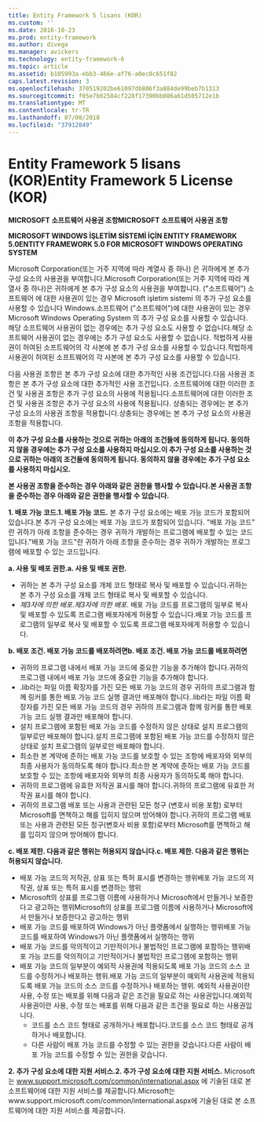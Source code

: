 ```yaml
---
title: Entity Framework 5 lisans (KOR)
ms.custom: ''
ms.date: 2016-10-23
ms.prod: entity-framework
ms.author: divega
ms.manager: avickers
ms.technology: entity-framework-6
ms.topic: article
ms.assetid: b105993a-ebb3-466e-af76-a0ec0c651f82
caps.latest.revision: 3
ms.openlocfilehash: 370519202be61097db806f3a884de99beb7b1313
ms.sourcegitcommit: f05e7b62584cf228f17390bb086a61d505712e1b
ms.translationtype: MT
ms.contentlocale: tr-TR
ms.lasthandoff: 07/08/2018
ms.locfileid: "37912849"
---
```

# <a name="entity-framework-5-license-kor"></a><span data-ttu-id="c5e4d-102">Entity Framework 5 lisans (KOR)</span><span class="sxs-lookup"><span data-stu-id="c5e4d-102">Entity Framework 5 License (KOR)</span></span>
<span data-ttu-id="c5e4d-103">**MICROSOFT 소프트웨어 사용권 조항**</span><span class="sxs-lookup"><span data-stu-id="c5e4d-103">**MICROSOFT 소프트웨어 사용권 조항**</span></span>

<span data-ttu-id="c5e4d-104">**MICROSOFT WINDOWS İŞLETİM SİSTEMİ İÇİN ENTITY FRAMEWORK 5.0**</span><span class="sxs-lookup"><span data-stu-id="c5e4d-104">**ENTITY FRAMEWORK 5.0 FOR MICROSOFT WINDOWS OPERATING SYSTEM**</span></span>

<span data-ttu-id="c5e4d-105">Microsoft Corporation(또는 거주 지역에 따라 계열사 중 하나) 은 귀하에게 본 추가 구성 요소의 사용권을 부여합니다.</span><span class="sxs-lookup"><span data-stu-id="c5e4d-105">Microsoft Corporation(또는 거주 지역에 따라 계열사 중 하나)은 귀하에게 본 추가 구성 요소의 사용권을 부여합니다.</span></span> <span data-ttu-id="c5e4d-106">("소프트웨어") 소프트웨어 에 대한 사용권이 있는 경우 Microsoft işletim sistemi 의 추가 구성 요소를 사용할 수 있습니다 Windows.</span><span class="sxs-lookup"><span data-stu-id="c5e4d-106">소프트웨어 ("소프트웨어")에 대한 사용권이 있는 경우 Microsoft Windows Operating System 의 추가 구성 요소를 사용할 수 있습니다.</span></span> <span data-ttu-id="c5e4d-107">해당 소프트웨어 사용권이 없는 경우에는 추가 구성 요소도 사용할 수 없습니다.</span><span class="sxs-lookup"><span data-stu-id="c5e4d-107">해당 소프트웨어 사용권이 없는 경우에는 추가 구성 요소도 사용할 수 없습니다.</span></span> <span data-ttu-id="c5e4d-108">적법하게 사용권이 허여된 소프트웨어의 각 사본에 본 추가 구성 요소를 사용할 수 있습니다.</span><span class="sxs-lookup"><span data-stu-id="c5e4d-108">적법하게 사용권이 허여된 소프트웨어의 각 사본에 본 추가 구성 요소를 사용할 수 있습니다.</span></span>

<span data-ttu-id="c5e4d-109">다음 사용권 조항은 본 추가 구성 요소에 대한 추가적인 사용 조건입니다.</span><span class="sxs-lookup"><span data-stu-id="c5e4d-109">다음 사용권 조항은 본 추가 구성 요소에 대한 추가적인 사용 조건입니다.</span></span> <span data-ttu-id="c5e4d-110">소프트웨어에 대한 이러한 조건 및 사용권 조항은 추가 구성 요소의 사용에 적용됩니다.</span><span class="sxs-lookup"><span data-stu-id="c5e4d-110">소프트웨어에 대한 이러한 조건 및 사용권 조항은 추가 구성 요소의 사용에 적용됩니다.</span></span> <span data-ttu-id="c5e4d-111">상충되는 경우에는 본 추가 구성 요소의 사용권 조항을 적용합니다.</span><span class="sxs-lookup"><span data-stu-id="c5e4d-111">상충되는 경우에는 본 추가 구성 요소의 사용권 조항을 적용합니다.</span></span>

<span data-ttu-id="c5e4d-112">**이 추가 구성 요소를 사용하는 것으로 귀하는 아래의 조건들에 동의하게 됩니다. 동의하지 않을 경우에는 추가 구성 요소를 사용하지 마십시오.**</span><span class="sxs-lookup"><span data-stu-id="c5e4d-112">**이 추가 구성 요소를 사용하는 것으로 귀하는 아래의 조건들에 동의하게 됩니다. 동의하지 않을 경우에는 추가 구성 요소를 사용하지 마십시오.**</span></span>

<span data-ttu-id="c5e4d-113">**본 사용권 조항을 준수하는 경우 아래와 같은 권한을 행사할 수 있습니다.**</span><span class="sxs-lookup"><span data-stu-id="c5e4d-113">**본 사용권 조항을 준수하는 경우 아래와 같은 권한을 행사할 수 있습니다.**</span></span>

<span data-ttu-id="c5e4d-114">**1. 배포 가능 코드.**</span><span class="sxs-lookup"><span data-stu-id="c5e4d-114">**1. 배포 가능 코드.**</span></span> <span data-ttu-id="c5e4d-115">본 추가 구성 요소에는 배포 가능 코드가 포함되어 있습니다.</span><span class="sxs-lookup"><span data-stu-id="c5e4d-115">본 추가 구성 요소에는 배포 가능 코드가 포함되어 있습니다.</span></span> <span data-ttu-id="c5e4d-116">"배포 가능 코드" 란 귀하가 아래 조항을 준수하는 경우 귀하가 개발하는 프로그램에 배포할 수 있는 코드입니다.</span><span class="sxs-lookup"><span data-stu-id="c5e4d-116">"배포 가능 코드"란 귀하가 아래 조항을 준수하는 경우 귀하가 개발하는 프로그램에 배포할 수 있는 코드입니다.</span></span>

<span data-ttu-id="c5e4d-117">**a. 사용 및 배포 권한.**</span><span class="sxs-lookup"><span data-stu-id="c5e4d-117">**a. 사용 및 배포 권한.**</span></span>

-   <span data-ttu-id="c5e4d-118">귀하는 본 추가 구성 요소를 개체 코드 형태로 복사 및 배포할 수 있습니다.</span><span class="sxs-lookup"><span data-stu-id="c5e4d-118">귀하는 본 추가 구성 요소를 개체 코드 형태로 복사 및 배포할 수 있습니다.</span></span>
-   <span data-ttu-id="c5e4d-119">*제3자에 의한 배포*.</span><span class="sxs-lookup"><span data-stu-id="c5e4d-119">*제3자에 의한 배포*.</span></span> <span data-ttu-id="c5e4d-120">배포 가능 코드를 프로그램의 일부로 복사 및 배포할 수 있도록 프로그램 배포자에게 허용할 수 있습니다.</span><span class="sxs-lookup"><span data-stu-id="c5e4d-120">배포 가능 코드를 프로그램의 일부로 복사 및 배포할 수 있도록 프로그램 배포자에게 허용할 수 있습니다.</span></span>

<span data-ttu-id="c5e4d-121">**b. 배포 조건. 배포 가능 코드를 배포하려면**</span><span class="sxs-lookup"><span data-stu-id="c5e4d-121">**b. 배포 조건. 배포 가능 코드를 배포하려면**</span></span>

-   <span data-ttu-id="c5e4d-122">귀하의 프로그램 내에서 배포 가능 코드에 중요한 기능을 추가해야 합니다.</span><span class="sxs-lookup"><span data-stu-id="c5e4d-122">귀하의 프로그램 내에서 배포 가능 코드에 중요한 기능을 추가해야 합니다.</span></span>
-   <span data-ttu-id="c5e4d-123">.lib라는 파일 이름 확장자를 가진 모든 배포 가능 코드의 경우 귀하의 프로그램과 함께 링커를 통한 배포 가능 코드 실행 결과만 배포해야 합니다.</span><span class="sxs-lookup"><span data-stu-id="c5e4d-123">.lib라는 파일 이름 확장자를 가진 모든 배포 가능 코드의 경우 귀하의 프로그램과 함께 링커를 통한 배포 가능 코드 실행 결과만 배포해야 합니다.</span></span>
-   <span data-ttu-id="c5e4d-124">설치 프로그램에 포함된 배포 가능 코드를 수정하지 않은 상태로 설치 프로그램의 일부로만 배포해야 합니다.</span><span class="sxs-lookup"><span data-stu-id="c5e4d-124">설치 프로그램에 포함된 배포 가능 코드를 수정하지 않은 상태로 설치 프로그램의 일부로만 배포해야 합니다.</span></span>
-   <span data-ttu-id="c5e4d-125">최소한 본 계약에 준하는 배포 가능 코드를 보호할 수 있는 조항에 배포자와 외부의 최종 사용자가 동의하도록 해야 합니다.</span><span class="sxs-lookup"><span data-stu-id="c5e4d-125">최소한 본 계약에 준하는 배포 가능 코드를 보호할 수 있는 조항에 배포자와 외부의 최종 사용자가 동의하도록 해야 합니다.</span></span>
-   <span data-ttu-id="c5e4d-126">귀하의 프로그램에 유효한 저작권 표시를 해야 합니다.</span><span class="sxs-lookup"><span data-stu-id="c5e4d-126">귀하의 프로그램에 유효한 저작권 표시를 해야 합니다.</span></span>
-   <span data-ttu-id="c5e4d-127">귀하의 프로그램 배포 또는 사용과 관련된 모든 청구 (변호사 비용 포함) 로부터 Microsoft를 면책하고 해를 입히지 않으며 방어해야 합니다.</span><span class="sxs-lookup"><span data-stu-id="c5e4d-127">귀하의 프로그램 배포 또는 사용과 관련된 모든 청구(변호사 비용 포함)로부터 Microsoft를 면책하고 해를 입히지 않으며 방어해야 합니다.</span></span>

<span data-ttu-id="c5e4d-128">**c. 배포 제한. 다음과 같은 행위는 허용되지 않습니다.**</span><span class="sxs-lookup"><span data-stu-id="c5e4d-128">**c. 배포 제한. 다음과 같은 행위는 허용되지 않습니다.**</span></span>

-   <span data-ttu-id="c5e4d-129">배포 가능 코드의 저작권, 상표 또는 특허 표시를 변경하는 행위</span><span class="sxs-lookup"><span data-stu-id="c5e4d-129">배포 가능 코드의 저작권, 상표 또는 특허 표시를 변경하는 행위</span></span>
-   <span data-ttu-id="c5e4d-130">Microsoft의 상표를 프로그램 이름에 사용하거나 Microsoft에서 만들거나 보증한다고 광고하는 행위</span><span class="sxs-lookup"><span data-stu-id="c5e4d-130">Microsoft의 상표를 프로그램 이름에 사용하거나 Microsoft에서 만들거나 보증한다고 광고하는 행위</span></span>
-   <span data-ttu-id="c5e4d-131">배포 가능 코드를 배포하여 Windows가 아닌 플랫폼에서 실행하는 행위</span><span class="sxs-lookup"><span data-stu-id="c5e4d-131">배포 가능 코드를 배포하여 Windows가 아닌 플랫폼에서 실행하는 행위</span></span>
-   <span data-ttu-id="c5e4d-132">배포 가능 코드를 악의적이고 기만적이거나 불법적인 프로그램에 포함하는 행위</span><span class="sxs-lookup"><span data-stu-id="c5e4d-132">배포 가능 코드를 악의적이고 기만적이거나 불법적인 프로그램에 포함하는 행위</span></span>
-   <span data-ttu-id="c5e4d-133">배포 가능 코드의 일부분이 예외적 사용권에 적용되도록 배포 가능 코드의 소스 코드를 수정하거나 배포하는 행위.</span><span class="sxs-lookup"><span data-stu-id="c5e4d-133">배포 가능 코드의 일부분이 예외적 사용권에 적용되도록 배포 가능 코드의 소스 코드를 수정하거나 배포하는 행위.</span></span> <span data-ttu-id="c5e4d-134">예외적 사용권이란 사용, 수정 또는 배포를 위해 다음과 같은 조건을 필요로 하는 사용권입니다.</span><span class="sxs-lookup"><span data-stu-id="c5e4d-134">예외적 사용권이란 사용, 수정 또는 배포를 위해 다음과 같은 조건을 필요로 하는 사용권입니다.</span></span>
    -   <span data-ttu-id="c5e4d-135">코드를 소스 코드 형태로 공개하거나 배포합니다.</span><span class="sxs-lookup"><span data-stu-id="c5e4d-135">코드를 소스 코드 형태로 공개하거나 배포합니다.</span></span>
    -   <span data-ttu-id="c5e4d-136">다른 사람이 배포 가능 코드를 수정할 수 있는 권한을 갖습니다.</span><span class="sxs-lookup"><span data-stu-id="c5e4d-136">다른 사람이 배포 가능 코드를 수정할 수 있는 권한을 갖습니다.</span></span>

<span data-ttu-id="c5e4d-137">**2. 추가 구성 요소에 대한 지원 서비스.**</span><span class="sxs-lookup"><span data-stu-id="c5e4d-137">**2. 추가 구성 요소에 대한 지원 서비스.**</span></span> <span data-ttu-id="c5e4d-138">Microsoft는 www.support.microsoft.com/common/international.aspx 에 기술된 대로 본 소프트웨어에 대한 지원 서비스를 제공합니다.</span><span class="sxs-lookup"><span data-stu-id="c5e4d-138">Microsoft는www.support.microsoft.com/common/international.aspx에 기술된 대로 본 소프트웨어에 대한 지원 서비스를 제공합니다.</span></span>
